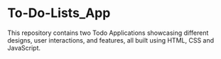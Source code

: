 # To-Do-Lists_App
This repository contains two Todo Applications showcasing different designs, user interactions, and features, all built using HTML, CSS and JavaScript. 
